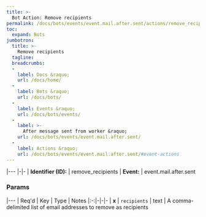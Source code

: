 ```yaml
---
title: >-
  Bot Action: Remove recipients
permalink: /docs/bots/events/event.mail.after.sent/actions/remove_recipients/
toc:
  expand: Bots
jumbotron:
  title: >-
    Remove recipients
  tagline: 
  breadcrumbs:
  -
    label: Docs &raquo;
    url: /docs/home/
  -
    label: Bots &raquo;
    url: /docs/bots/
  -
    label: Events &raquo;
    url: /docs/bots/events/
  -
    label: >-
      After message sent from worker &raquo;
    url: /docs/bots/events/event.mail.after.sent/
  -
    label: Actions &raquo;
    url: /docs/bots/events/event.mail.after.sent/#event-actions
---
```


|---
|-|-
| **Identifier (ID):** | remove_recipients
| **Event:** | event.mail.after.sent

### Params

|---
| Req'd | Key | Type | Notes
|:-:|-|-|-
| **x** | `recipients` | text | A comma-delimited list of email addresses to remove as recipients
